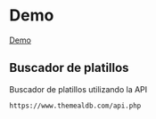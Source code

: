# Demo

[Demo](https://alextello.github.io/JS-MealFinder/)


## Buscador de platillos

Buscador de platillos utilizando la API

```
https://www.themealdb.com/api.php
```
